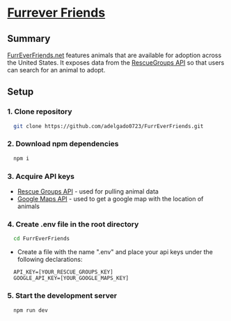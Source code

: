 # [Furrever Friends](https://www.furreverfriends.net)

## Summary

[FurrEverFriends.net](https://www.furreverfriends.net) features animals that
are available for adoption across the United States. It exposes data from the
[RescueGroups API](https://userguide.rescuegroups.org/display/APIDG/v2) so
that users can search for an animal to adopt.

## Setup

### 1. Clone repository

```bash
  git clone https://github.com/adelgado0723/FurrEverFriends.git
```

### 2. Download npm dependencies

```bash
  npm i
```

### 3. Acquire API keys

- [Rescue Groups API](https://rescuegroups.org/services/request-an-api-key/) - used for pulling animal data
- [Google Maps API](https://developers.google.com/maps/documentation/javascript/get-api-key) - used to get a google map with the location of animals

### 4. Create .env file in the root directory

```bash
  cd FurrEverFriends
```

- Create a file with the name ".env" and place your api keys under the following declarations:

```text
  API_KEY=[YOUR_RESCUE_GROUPS_KEY]
  GOOGLE_API_KEY=[YOUR_GOOGLE_MAPS_KEY]
```

### 5. Start the development server

```bash
  npm run dev
```
